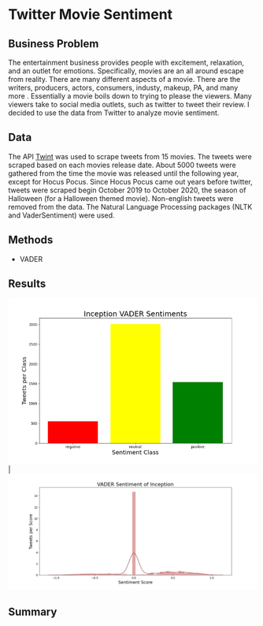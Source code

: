 # Twitter Movie Sentiment

## Business Problem
The entertainment business provides people with excitement, relaxation, and an outlet for emotions. Specifically, movies are an all around escape from reality. There are many different aspects of a movie. There are the writers, producers, actors, consumers, industy, makeup, PA, and many more . Essentially a movie boils down to trying to please the viewers. Many viewers take to social media outlets, such as twitter to tweet their review. I decided to use the data from Twitter to analyze movie sentiment. 


## Data
The API [Twint](https://github.com/twintproject/twint) was used to scrape tweets from 15 movies. The tweets were scraped based on each movies release date. About 5000 tweets were gathered from the time the movie was released until the following year, except for Hocus Pocus. Since Hocus Pocus came out years before twitter, tweets were scraped begin October 2019 to October 2020, the season of Halloween (for a Halloween themed movie). Non-english tweets were removed from the data. The Natural Language Processing packages (NLTK and VaderSentiment) were used. 

## Methods

- VADER

## Results

![inception bar](images/barsentinception.jpg) | ![inception](images/VADERinception.jpg)

## Summary